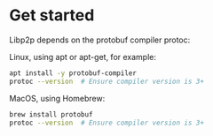 # Get started

Libp2p depends on the protobuf compiler protoc:

Linux, using apt or apt-get, for example:
```bash
apt install -y protobuf-compiler
protoc --version  # Ensure compiler version is 3+

```

MacOS, using Homebrew:
```bash
brew install protobuf
protoc --version  # Ensure compiler version is 3+
```

